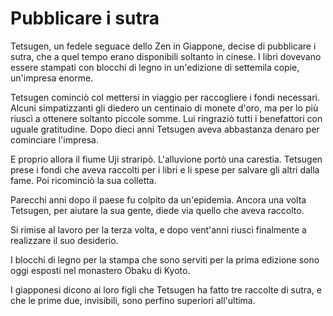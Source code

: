 # Pubblicare i sutra

Tetsugen, un fedele seguace dello Zen in Giappone, decise di pubblicare i sutra, che a quel tempo erano disponibili soltanto in cinese. I libri dovevano essere stampati con blocchi di legno in un'edizione di settemila copie, un'impresa enorme.

Tetsugen cominciò col mettersi in viaggio per raccogliere i fondi necessari. Alcuni simpatizzanti gli diedero un centinaio di monete d'oro, ma per lo più riuscì a ottenere soltanto piccole somme. Lui ringraziò tutti i benefattori con uguale gratitudine. Dopo dieci anni Tetsugen aveva abbastanza denaro per cominciare l'impresa.

E proprio allora il fiume Uji straripò. L'alluvione portò una carestia. Tetsugen prese i fondi che aveva raccolti per i libri e li spese per salvare gli altri dalla fame. Poi ricominciò la sua colletta.

Parecchi anni dopo il paese fu colpito da un'epidemia. Ancora una volta Tetsugen, per aiutare la sua gente, diede via quello che aveva raccolto.

Si rimise al lavoro per la terza volta, e dopo vent'anni riuscì finalmente a realizzare il suo desiderio.

I blocchi di legno per la stampa che sono serviti per la prima edizione sono oggi esposti nel monastero Obaku di Kyoto.

I giapponesi dicono ai loro figli che Tetsugen ha fatto tre raccolte di sutra, e che le prime due, invisibili, sono perfino superiori all'ultima.
